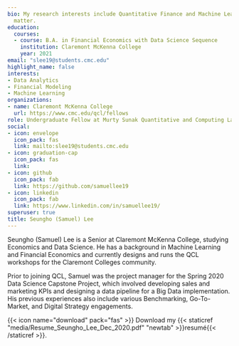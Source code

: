 ```yaml
---
bio: My research interests include Quantitative Finance and Machine Learning.
  matter.
education:
  courses:
  - course: B.A. in Financial Economics with Data Science Sequence
    institution: Claremont McKenna College
    year: 2021
email: "slee19@students.cmc.edu"
highlight_name: false
interests:
- Data Analytics
- Financial Modeling
- Machine Learning
organizations:
- name: Claremont McKenna College
  url: https://www.cmc.edu/qcl/fellows
role: Undergraduate Fellow at Murty Sunak Quantitative and Computing Lab
social:
- icon: envelope
  icon_pack: fas
  link: mailto:slee19@students.cmc.edu
- icon: graduation-cap
  icon_pack: fas
  link: 
- icon: github
  icon_pack: fab
  link: https://github.com/samuellee19
- icon: linkedin
  icon_pack: fab
  link: https://www.linkedin.com/in/samuellee19/
superuser: true
title: Seungho (Samuel) Lee
---
```


Seungho (Samuel) Lee is a Senior at Claremont McKenna College, studying Economics and Data Science. He has a background in Machine Learning and Financial Economics and currently designs and runs the QCL workshops for the Claremont Colleges community.

Prior to joining QCL, Samuel was the project manager for the Spring 2020 Data Science Capstone Project, which involved developing sales and marketing KPIs and designing a data pipeline for a Big Data implementation. His previous experiences also include various Benchmarking, Go-To-Market, and Digital Strategy engagements.

{{< icon name="download" pack="fas" >}} Download my {{< staticref "media/Resume_Seungho_Lee_Dec_2020.pdf" "newtab" >}}resumé{{< /staticref >}}.
